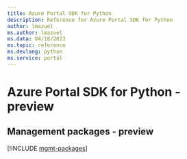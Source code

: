 ```yaml
---
title: Azure Portal SDK for Python
description: Reference for Azure Portal SDK for Python
author: lmazuel
ms.author: lmazuel
ms.data: 04/18/2023
ms.topic: reference
ms.devlang: python
ms.service: portal
---
```

# Azure Portal SDK for Python - preview

## Management packages - preview
[!INCLUDE [mgmt-packages](portal-mgmt-index.md)]
